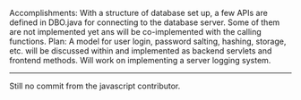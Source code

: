 Accomplishments:
With a structure of database set up, a few APIs are defined in DBO.java for connecting to the database server. Some of them are not implemented yet ans will be co-implemented with the calling functions.
Plan:
A model for user login, password salting, hashing, storage, etc. will be discussed within and implemented as backend servlets and frontend methods.
Will work on implementing a server logging system.

---
Still no commit from the javascript contributor.
